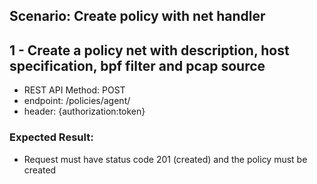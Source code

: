 ## Scenario: Create policy with net handler 

## 1 - Create a policy net with description, host specification, bpf filter and pcap source

- REST API Method: POST
- endpoint: /policies/agent/
- header: {authorization:token}


### Expected Result:
- Request must have status code 201 (created) and the policy must be created

